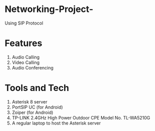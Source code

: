 # Networking-Project-
Using SIP Protocol

# Features
1. Audio Calling
2. Video Calling
3. Audio Conferencing

# Tools and Tech
1. Asterisk 8 server 
2. PortSIP UC (for Android)
3. Zoiper (for Android)
4. TP-LINK 2.4GHz High Power Outdoor CPE Model No. TL-WA5210G
5. A regular laptop to host the Asterisk server
